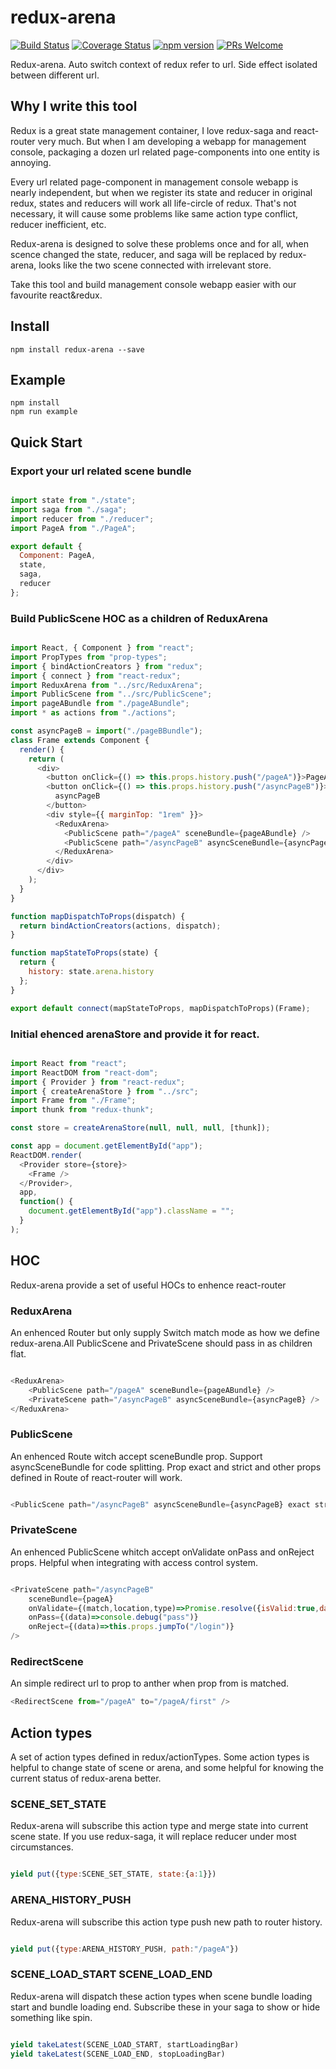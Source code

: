 # redux-arena

[![Build Status](https://travis-ci.org/hapood/redux-arena.svg?branch=master)](https://travis-ci.org/hapood/redux-arena) 
[![Coverage Status](https://coveralls.io/repos/hapood/redux-arena/badge.svg?branch=master&service=github)](https://coveralls.io/github/hapood/redux-arena?branch=master)
[![npm version](https://img.shields.io/npm/v/redux-arena.svg?style=flat-square)](https://www.npmjs.com/package/redux-arena)
[![PRs Welcome](https://img.shields.io/badge/PRs-welcome-brightgreen.svg)](CONTRIBUTING.md#pull-requests)

Redux-arena. Auto switch context of redux refer to url. Side effect isolated between different url.

## Why I write this tool

Redux is a great state management container, I love redux-saga and react-router very much. But when I am developing a webapp for management console, packaging a dozen url related page-components into one entity is annoying.

Every url related page-component in management console webapp is nearly independent, but when we register its state and reducer in original redux, states and reducers will work all life-circle of redux. That's not necessary, it will cause some problems like same action type conflict, reducer inefficient, etc.

Redux-arena is designed to solve these problems once and for all, when scence changed the state, reducer, and saga will be replaced by redux-arena, looks like the two scene connected with irrelevant store.

Take this tool and build management console webapp easier with our favourite react&redux.

## Install

```
npm install redux-arena --save
```

## Example

```
npm install
npm run example
```

## Quick Start

### Export your url related scene bundle

```javascript

import state from "./state";
import saga from "./saga";
import reducer from "./reducer";
import PageA from "./PageA";

export default {
  Component: PageA,
  state,
  saga,
  reducer
};

```

### Build PublicScene HOC as a children of ReduxArena

```javascript

import React, { Component } from "react";
import PropTypes from "prop-types";
import { bindActionCreators } from "redux";
import { connect } from "react-redux";
import ReduxArena from "../src/ReduxArena";
import PublicScene from "../src/PublicScene";
import pageABundle from "./pageABundle";
import * as actions from "./actions";

const asyncPageB = import("./pageBBundle");
class Frame extends Component {
  render() {
    return (
      <div>
        <button onClick={() => this.props.history.push("/pageA")}>PageA</button>
        <button onClick={() => this.props.history.push("/asyncPageB")}>
          asyncPageB
        </button>
        <div style={{ marginTop: "1rem" }}>
          <ReduxArena>
            <PublicScene path="/pageA" sceneBundle={pageABundle} />
            <PublicScene path="/asyncPageB" asyncSceneBundle={asyncPageB} />
          </ReduxArena>
        </div>
      </div>
    );
  }
}

function mapDispatchToProps(dispatch) {
  return bindActionCreators(actions, dispatch);
}

function mapStateToProps(state) {
  return {
    history: state.arena.history
  };
}

export default connect(mapStateToProps, mapDispatchToProps)(Frame);

```

### Initial ehenced arenaStore and provide it for react. 

```javascript

import React from "react";
import ReactDOM from "react-dom";
import { Provider } from "react-redux";
import { createArenaStore } from "../src";
import Frame from "./Frame";
import thunk from "redux-thunk";

const store = createArenaStore(null, null, null, [thunk]);

const app = document.getElementById("app");
ReactDOM.render(
  <Provider store={store}>
    <Frame />
  </Provider>,
  app,
  function() {
    document.getElementById("app").className = "";
  }
);

```

## HOC

Redux-arena provide a set of useful HOCs to enhence react-router

### ReduxArena

An enhenced Router but only supply Switch match mode as how we define redux-arena.All PublicScene and PrivateScene should pass in as children flat.

```javascript

<ReduxArena>
    <PublicScene path="/pageA" sceneBundle={pageABundle} />
    <PrivateScene path="/asyncPageB" asyncSceneBundle={asyncPageB} />
</ReduxArena>

```

### PublicScene

An enhenced Route witch accept sceneBundle prop. Support asyncSceneBundle for code splitting. Prop exact and strict and other props defined in Route of react-router will work.

```javascript

<PublicScene path="/asyncPageB" asyncSceneBundle={asyncPageB} exact strict />

```

### PrivateScene

An enhenced PublicScene whitch accept onValidate onPass and onReject props. Helpful when integrating with access control system.

```javascript

<PrivateScene path="/asyncPageB" 
    sceneBundle={pageA}
    onValidate={(match,location,type)=>Promise.resolve({isValid:true,data:{}})}
    onPass={(data)=>console.debug("pass")}
    onReject={(data)=>this.props.jumpTo("/login")}
/>

```

### RedirectScene

An simple redirect url to prop to anther when prop from is matched.

```javascript
<RedirectScene from="/pageA" to="/pageA/first" />
```

## Action types

A set of action types defined in redux/actionTypes. Some action types is helpful to change state of scene or arena, and some helpful for knowing the current status of redux-arena better.

### SCENE_SET_STATE

Redux-arena will subscribe this action type and merge state into current scene state. If you use redux-saga, it will replace reducer under most circumstances.

```javascript

yield put({type:SCENE_SET_STATE, state:{a:1}})

```

### ARENA_HISTORY_PUSH

Redux-arena will subscribe this action type push new path to router history.

```javascript

yield put({type:ARENA_HISTORY_PUSH, path:"/pageA"})

```

### SCENE_LOAD_START SCENE_LOAD_END

Redux-arena will dispatch these action types when scene bundle loading start and bundle loading end. Subscribe these in your saga to show or hide something like spin.

```javascript

yield takeLatest(SCENE_LOAD_START, startLoadingBar)
yield takeLatest(SCENE_LOAD_END, stopLoadingBar)

```